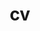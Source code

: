 ---
layout: default
permalink: /cv
title: cv
nav: true
nav_order: 4
redirect_to: /assets/pdf/fancy_cv.pdf
---
